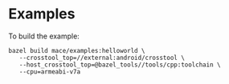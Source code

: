 Examples
=======

To build the example:
```
bazel build mace/examples:helloworld \
   --crosstool_top=//external:android/crosstool \
   --host_crosstool_top=@bazel_tools//tools/cpp:toolchain \
   --cpu=armeabi-v7a
```
